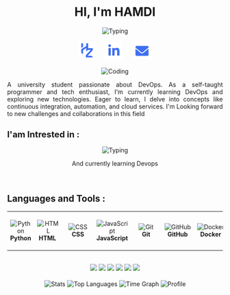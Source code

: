 <h1 align="center">HI, I'm HAMDI</h1>
<p align="center">
   <img src="https://readme-typing-svg.demolab.com?font=Fira+Code&pause=1000&color=3E6FF4&size=30&center=true&vCenter=true&width=450&duration=1500&pause=3000&lines=A+Devops+Enthusiast" width="auto" height="35" alt="Typing"/>
</p>
<p align="center">
  <a href="https://hamdiz-portfolio.vercel.app/"><img align="center" src="./img/hz.png" style="width:40px;padding-bottom:4px"  alt="Porfolio"/></a>
  &nbsp;&nbsp;&nbsp;&nbsp;
  <a href="https://www.linkedin.com/in/hamdi-zaghouan-98671b32a" target="_blank"><img align="center" src="./img/in.png" style="width:40px"  alt="LinkedIn"/></a>
  </a>
  &nbsp;&nbsp;&nbsp;&nbsp;
  <a href="https://mail.google.com/mail/u/0/?fs=1&tf=cm&source=mailto&to=hamdizaghouan21166@gmail.com" target="_blank"><img align="center" src="./img/env.png" style="width:45px"  alt="Email"/></a>
</p>
<p align="center">
  <img src="https://i.giphy.com/Ws6T5PN7wHv3cY8xy8.webp" width="500px" height="auto" alt="Coding"/>
</p>
<p align="justify">A university student passionate about DevOps. As a self-taught programmer and tech enthusiast, I'm currently learning DevOps and exploring new technologies. Eager to learn, I delve into concepts like continuous integration, automation, and cloud services. I'm Looking forward to new challenges and collaborations in this field</p>

<h2 align="left" style="font-size:20px">I'am Intrested in :</h2>
<p align="center">
   <img src="https://readme-typing-svg.demolab.com?font=Fira+Code&pause=1000&color=3E6FF4&size=30&center=true&vCenter=true&width=450&duration=1500&pause=1000&lines=Web+Development;CI/CD+Pipelines;Cloud+Computing;Infrastructure+As+Code" width="auto" height="35" alt="Typing"/>
</p>
<p align="center">And currently learning Devops</p>
<br>
<h2 align="left">Languages and Tools :</h2>
<table align="center">
<tr>
   <td align="center"><img src="https://cdn.worldvectorlogo.com/logos/python-5.svg" width="65" height="65" alt="Python"/><br><b>Python</b></td>
   <td align="center"><img src="https://cdn.worldvectorlogo.com/logos/html-1.svg" width="65" height="65" alt="HTML"/><br><b>&nbsp;HTML&nbsp;&nbsp;</b></td>
   <td align="center"><img src="https://cdn.worldvectorlogo.com/logos/css-3.svg" width="65" height="65" alt="CSS"/><br><b>&nbsp;&nbsp;&nbsp;&nbsp;CSS&nbsp;&nbsp;&nbsp;&nbsp;</b></td>
   <td align="center"><img src="https://cdn.worldvectorlogo.com/logos/logo-javascript.svg" width="65" height="65" alt="JavaScript"/><br><b>JavaScript</b></td>
   <td align="center"><img src="https://cdn.worldvectorlogo.com/logos/git-icon.svg" width="65" height="65" alt="Git"/><br><b>&nbsp;&nbsp;&nbsp;&nbsp;&nbsp;Git&nbsp;&nbsp;&nbsp;&nbsp;&nbsp;</b></td>
   <td align="center"><img src="https://cdn.worldvectorlogo.com/logos/github-icon-1.svg" width="65" height="65" alt="GitHub"/><br><b>&nbsp;&nbsp;GitHub&nbsp;&nbsp;</b></td>
   <td align="center"><img src="https://cdn.worldvectorlogo.com/logos/docker-4.svg" width="65" height="65" alt="Docker"/><br><b>&nbsp;&nbsp;Docker&nbsp;&nbsp;</b></td>
   <td align="center"><img src="https://cdn.worldvectorlogo.com/logos/aws-2.svg" width="65" height="65" alt="AWS"/><br><b>&nbsp;&nbsp;&nbsp;&nbsp;AWS&nbsp;&nbsp;&nbsp;&nbsp;</b></td>
   <td align="center"><img src="https://cdn.worldvectorlogo.com/logos/kubernets.svg" width="65" height="65" alt="Kubernetes"/><br><b>Kubernetes</b></td>
   <td align="center"><img src="https://www.sparks-formation.com/wp-content/uploads/2020/07/jenkins.png" width="65" height="70" alt="Jenkins"/><br><b>&nbsp;&nbsp;Jenkins&nbsp;&nbsp;</b></td>
   <td align="center"><img src="./img/ter.png" width="65" height="65" alt="Terrraform"/><br><b>Terrafrom</b></td>
   <td align="center"><img src="https://static-00.iconduck.com/assets.00/vagrant-icon-1981x2048-m89lsyi5.png" width="65" height="65" alt="Vagrant"/><br><b>&nbsp;&nbsp;Vagrant&nbsp;&nbsp;</b></td>
   <td align="center"><img src="https://upload.wikimedia.org/wikipedia/commons/d/d5/Virtualbox_logo.png" width="65" height="65" alt="VirtualBox"/><br><b>VirtualBox</b></td>
   <td align="center"><img src="https://cdn-icons-png.flaticon.com/512/6124/6124995.png" width="65" height="65" alt="Linux"/><br><b>&nbsp;&nbsp;&nbsp;Linux&nbsp;&nbsp;&nbsp;</b></td>
</tr>
</table>
<br>
<div align="center">
<a href="https://github.com/hamdiz0/Learning-Devops"><img src="https://github-readme-stats.vercel.app/api/pin/?username=hamdiz0&repo=LearningDevops&theme=transparent&cache-bust=123456789"></a>
<a href="https://github.com/hamdiz0/qr-code-generator"><img src="https://github-readme-stats.vercel.app/api/pin/?username=hamdiz0&repo=qr-code-generator&theme=transparent&cache-bust=123456789"></a>
<a href="https://github.com/hamdiz0/vote-app"><img src="https://github-readme-stats.vercel.app/api/pin/?username=hamdiz0&repo=vote-app&theme=transparent&cache-bust=123456789" ></a>
<a href="https://github.com/hamdiz0/employee-directory-app"><img src="https://github-readme-stats.vercel.app/api/pin/?username=hamdiz0&repo=employee-directory-app-aws&theme=transparent&cache-bust=123456789" ></a>
<a href="https://github.com/hamdiz0/online-boutique-app"><img src="https://github-readme-stats.vercel.app/api/pin/?username=hamdiz0&repo=online-boutique-app&theme=transparent&cache-bust=123456789" ></a>
<a href="https://github.com/hamdiz0/java-maven-app"><img src="https://github-readme-stats.vercel.app/api/pin/?username=hamdiz0&repo=java-maven-app&theme=transparent&cache-bust=123456789"></a>
</div>
<br>
<div align="center">
  <img align="center" src="http://github-profile-summary-cards.vercel.app/api/cards/stats?username=hamdiz0&theme=transparent" height="180em" alt="Stats"/>
  <img align="center" src="https://github-readme-stats.vercel.app/api/top-langs?username=hamdiz0&hide_border=true&no-bg=true&no-frame=true&layout=compact&theme=transparent&langs_count=8&hide=jupyter%20notebook,css" alt="Top Languages"/>
  <img align="center" src="http://github-profile-summary-cards.vercel.app/api/cards/productive-time?username=hamdiz0&theme=transparent&utcOffset=5.30" height="180em" alt="Time Graph"/>
  <img align="center" src="https://github-profile-summary-cards.vercel.app/api/cards/profile-details?username=hamdiz0&theme=transparent" alt='Profile'/>
</div>
<br>


